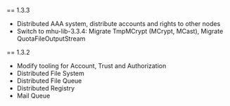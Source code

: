 
== 1.3.3

* Distributed AAA system, distribute accounts and rights to other nodes
* Switch to mhu-lib-3.3.4: Migrate TmpMCrypt (MCrypt, MCast), Migrate QuotaFileOutputStream

== 1.3.2

* Modify tooling for Account, Trust and Authorization
* Distributed File System
* Distributed File Queue
* Distributed Registry
* Mail Queue
